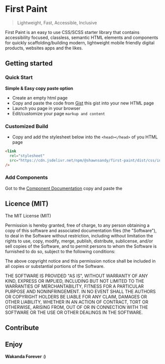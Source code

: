 # First Paint

> Lightweight, Fast, Accessible, Inclusive

First Paint is an easy to use CSS/SCSS starter library that contains accessibility focused, classless, semantic HTML elements and components for quickly scaffolding/building modern, lightweight mobile friendly digital products, websites apps and the likes.

## Getting started

### Quick Start

**Simple & Easy copy paste option**

- Create an empty html page
- Copy and paste the code from [Gist](https://gist.github.com/shawn-sandy/0be9ce998760ec2193e31ac1d7ae2e85) this gist into your new HTML page
- Launch you page in your browser
- Edit/customize your page `markup and content`

### Customized Build

- Copy and add the stylesheet below into the `<head></head>` of you HTML page

```html
<link
  rel="stylesheet"
  src="https://cdn.jsdelivr.net/npm/@shawnsandy/first-paint/dist/css/index.css"
/>
```

### Add Components

Got to the [Component Documentation](./DOCUMENTS.md) copy and paste the

<script src="https://gist.github.com/shawn-sandy/bcc3739439954599280f6acd6432c127.js"></script>

## Licence (MIT)

The MIT License (MIT)

Permission is hereby granted, free of charge, to any person obtaining a copy of this software and associated documentation files (the "Software"), to deal in the Software without restriction, including without limitation the rights to use, copy, modify, merge, publish, distribute, sublicense, and/or sell copies of the Software, and to permit persons to whom the Software is furnished to do so, subject to the following conditions:

The above copyright notice and this permission notice shall be included in all copies or substantial portions of the Software.

THE SOFTWARE IS PROVIDED "AS IS", WITHOUT WARRANTY OF ANY KIND, EXPRESS OR IMPLIED, INCLUDING BUT NOT LIMITED TO THE WARRANTIES OF MERCHANTABILITY, FITNESS FOR A PARTICULAR PURPOSE AND NONINFRINGEMENT. IN NO EVENT SHALL THE AUTHORS OR COPYRIGHT HOLDERS BE LIABLE FOR ANY CLAIM, DAMAGES OR OTHER LIABILITY, WHETHER IN AN ACTION OF CONTRACT, TORT OR OTHERWISE, ARISING FROM, OUT OF OR IN CONNECTION WITH THE SOFTWARE OR THE USE OR OTHER DEALINGS IN THE SOFTWARE.

## Contribute

## Enjoy

**Wakanda Forever :)**

